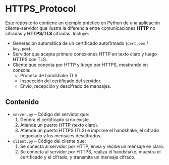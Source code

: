 # HTTPS_Protocol

Este repositorio contiene un ejemplo práctico en Python de una aplicación cliente-servidor que ilustra la diferencia entre comunicaciones **HTTP** no cifradas y **HTTPS/TLS** cifradas. Incluye:

- Generación automática de un certificado autofirmado (`cert.pem` / `key.pem`).  
- Servidor que acepta primero conexiones HTTP en texto claro y luego HTTPS con TLS.  
- Cliente que conecta por HTTP y luego por HTTPS, mostrando en consola:  
  - Proceso de handshake TLS.  
  - Inspección del certificado del servidor.  
  - Envío, recepción y descifrado de mensajes.



## Contenido

- `server.py` – Código del servidor que:  
  1. Genera el certificado si no existe.  
  2. Atiende un puerto HTTP (texto claro).  
  3. Atiende un puerto HTTPS (TLS) e imprime el handshake, el cifrado negociado y los mensajes descifrados.
- `client.py` – Código del cliente que:  
  1. Se conecta al servidor por HTTP, envía y recibe un mensaje en claro.  
  2. Se conecta al servidor por HTTPS, realiza el handshake, muestra el certificado y el cifrado, y transmite un mensaje cifrado.


